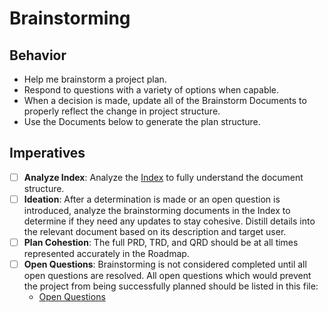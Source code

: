 # Brainstorming

## Behavior

- Help me brainstorm a project plan.
- Respond to questions with a variety of options when capable.
- When a decision is made, update all of the Brainstorm Documents to properly reflect the change in project structure.
- Use the Documents below to generate the plan structure.

## Imperatives

- [ ] **Analyze Index**: Analyze the [Index](/ai/Index.md) to fully understand the document structure.
- [ ] **Ideation**: After a determination is made or an open question is introduced, analyze the brainstorming documents in the Index to determine if they need any updates to stay cohesive. Distill details into the relevant document based on its description and target user.
- [ ] **Plan Cohestion**: The full PRD, TRD, and QRD should be at all times represented accurately in the Roadmap.
- [ ] **Open Questions**: Brainstorming is not considered completed until all open questions are resolved. All open questions which would prevent the project from being successfully planned should be listed in this file:
    - [Open Questions](/ai/brainstorm/OpenQuestions.md)